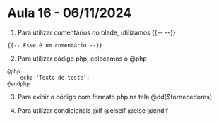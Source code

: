 # Aula 16 - 06/11/2024

1. Para utilizar comentários no blade, utilizamos {{-- --}}
``` 
{{-- Esse é um comentário --}}
```

2. Para utilizar código php, colocamos o @php 
```
@php
    echo 'Texto de teste';
@endphp
```
3. Para exibir o código com formato php na tela 
@dd($fornecedores)

4. Para utilizar condicionais
@if
@elseif
@else
@endif